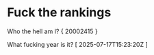 # Fuck the rankings

Who the hell am I?
{ 20002415 }

What fucking year is it?
[ 2025-07-17T15:23:20Z ]
